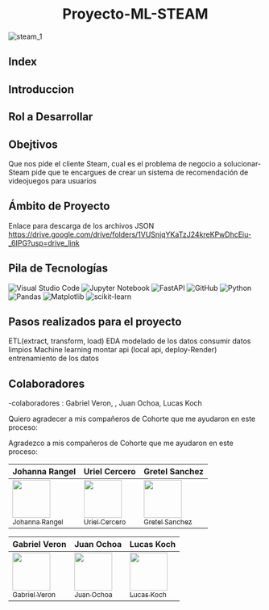 <h1 align="center"> Proyecto-ML-STEAM </h1>

![steam_1](https://github.com/Frombini/Proyecto-ML-STEAM/assets/137807368/5bc892bc-8922-4490-ae9d-619258565383)

## Index

## Introduccion

## Rol a Desarrollar

## Obejtivos

Que nos pide el cliente Steam, cual es el problema de negocio a solucionar-  Steam pide que te encargues de crear un sistema de recomendación de videojuegos para usuarios

## Ámbito de Proyecto
Enlace para descarga de los archivos JSON
https://drive.google.com/drive/folders/1VUSnjqYKaTzJ24kreKPwDhcEiu-_6IPG?usp=drive_link


## Pila de Tecnologías

![Visual Studio Code](https://img.shields.io/badge/Visual%20Studio%20Code-0078d7.svg?style=for-the-badge&logo=visual-studio-code&logoColor=white)
![Jupyter Notebook](https://img.shields.io/badge/jupyter-%23FA0F00.svg?style=for-the-badge&logo=jupyter&logoColor=white)
![FastAPI](https://img.shields.io/badge/FastAPI-005571?style=for-the-badge&logo=fastapi)
![GitHub](https://img.shields.io/badge/github-%23121011.svg?style=for-the-badge&logo=github&logoColor=white)
![Python](https://img.shields.io/badge/python-3670A0?style=for-the-badge&logo=python&logoColor=ffdd54)
![Pandas](https://img.shields.io/badge/pandas-%23150458.svg?style=for-the-badge&logo=pandas&logoColor=white)
![Matplotlib](https://img.shields.io/badge/Matplotlib-%23ffffff.svg?style=for-the-badge&logo=Matplotlib&logoColor=black)
![scikit-learn](https://img.shields.io/badge/scikit--learn-%23F7931E.svg?style=for-the-badge&logo=scikit-learn&logoColor=white)


## Pasos realizados para el proyecto
ETL(extract, transform, load)
EDA
modelado de los datos
consumir datos limpios
Machine learning
montar api (local api, deploy-Render)
entrenamiento de los datos

## Colaboradores
-colaboradores : Gabriel Veron, , Juan Ochoa, Lucas Koch

Quiero agradecer a mis compañeros de Cohorte que me ayudaron en este proceso:

Agradezco a mis compañeros de Cohorte que me ayudaron en este proceso:

| Johanna Rangel | Uriel Cercero | Gretel Sanchez |
| --- | --- | --- |
| [<img src="https://avatars.githubusercontent.com/JohannaRangel" width=75><br><sub>Johanna Rangel</sub>](https://github.com/JohannaRangel) | [<img src="https://avatars.githubusercontent.com/u/137807368?v=4" width=75><br><sub>Uriel Cercero</sub>](https://github.com/JUrielCerecero) | [<img src="https://avatars.githubusercontent.com/u/120042696?v=4" width=75><br><sub>Gretel Sanchez</sub>](https://github.com/KGSanchezM) |

| Gabriel Veron | Juan Ochoa | Lucas Koch |
| --- | --- | --- |
| [<img src="https://avatars.githubusercontent.com/JohannaRangel" width=75><br><sub>Gabriel Veron</sub>](https://github.com/JohannaRangel) | [<img src="https://avatars.githubusercontent.com/u/137807368?v=4" width=75><br><sub>Juan Ochoa</sub>](https://github.com/JUrielCerecero) | [<img src="https://avatars.githubusercontent.com/u/120042696?v=4" width=75><br><sub>Lucas Koch</sub>](https://github.com/KGSanchezM) |








